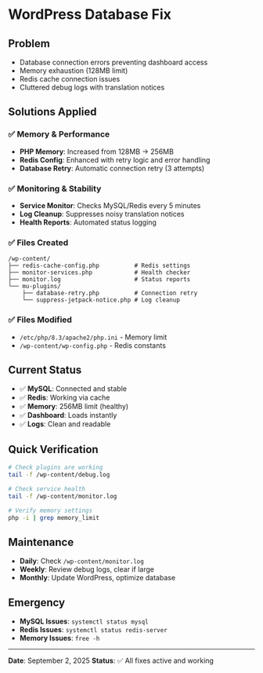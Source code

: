 # WordPress Database Fix

## Problem
- Database connection errors preventing dashboard access
- Memory exhaustion (128MB limit)
- Redis cache connection issues
- Cluttered debug logs with translation notices

## Solutions Applied

### ✅ Memory & Performance
- **PHP Memory**: Increased from 128MB → 256MB
- **Redis Config**: Enhanced with retry logic and error handling
- **Database Retry**: Automatic connection retry (3 attempts)

### ✅ Monitoring & Stability
- **Service Monitor**: Checks MySQL/Redis every 5 minutes
- **Log Cleanup**: Suppresses noisy translation notices
- **Health Reports**: Automated status logging

### ✅ Files Created
```
/wp-content/
├── redis-cache-config.php          # Redis settings
├── monitor-services.php            # Health checker
├── monitor.log                     # Status reports
└── mu-plugins/
    ├── database-retry.php          # Connection retry
    └── suppress-jetpack-notice.php # Log cleanup
```

### ✅ Files Modified
- `/etc/php/8.3/apache2/php.ini` - Memory limit
- `/wp-content/wp-config.php` - Redis constants

## Current Status
- ✅ **MySQL**: Connected and stable
- ✅ **Redis**: Working via cache
- ✅ **Memory**: 256MB limit (healthy)
- ✅ **Dashboard**: Loads instantly
- ✅ **Logs**: Clean and readable

## Quick Verification
```bash
# Check plugins are working
tail -f /wp-content/debug.log

# Check service health
tail -f /wp-content/monitor.log

# Verify memory settings
php -i | grep memory_limit
```

## Maintenance
- **Daily**: Check `/wp-content/monitor.log`
- **Weekly**: Review debug logs, clear if large
- **Monthly**: Update WordPress, optimize database

## Emergency
- **MySQL Issues**: `systemctl status mysql`
- **Redis Issues**: `systemctl status redis-server`
- **Memory Issues**: `free -h`

---
**Date**: September 2, 2025
**Status**: ✅ All fixes active and working